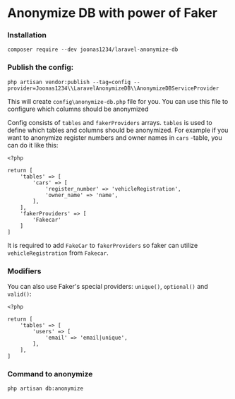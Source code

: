 # Anonymize DB with power of Faker

### Installation
`composer require --dev joonas1234/laravel-anonymize-db`

### Publish the config:
`php artisan vendor:publish --tag=config --provider=Joonas1234\\LaravelAnonymizeDB\\AnonymizeDBServiceProvider`

This will create `config\anonymize-db.php` file for you.
You can use this file to configure which columns should be anonymized

Config consists of `tables` and `fakerProviders` arrays. `tables` is used to define which tables and columns should be anonymized. 
For example if you want to anonymize register numbers and owner names in `cars` -table, you can do it like this:
```
<?php

return [
    'tables' => [
        'cars' => [
            'register_number' => 'vehicleRegistration',
            'owner_name' => 'name',
        ],
    ],
    'fakerProviders' => [
        'Fakecar'
    ]
]
```
It is required to add `FakeCar` to `fakerProviders` so faker can utilize `vehicleRegistration` from `Fakecar`.

### Modifiers
You can also use Faker's special providers: `unique()`, `optional()` and `valid()`:
```
<?php

return [
    'tables' => [
        'users' => [
            'email' => 'email|unique',
        ],
    ],
]
```

### Command to anonymize
`php artisan db:anonymize`
